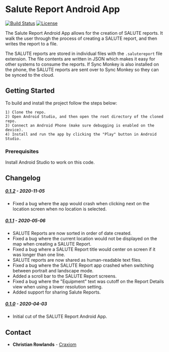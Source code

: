 # Salute Report Android App

[![Build Status](https://travis-ci.com/chesapeaketechnology/android-salute-report.svg?branch=develop)](https://travis-ci.com/github/chesapeaketechnology/android-salute-report)
[![License](https://img.shields.io/badge/license-Apache%202-green.svg?style=flat)](https://github.com/chesapeaketechnology/android-salute-report/blob/develop/LICENSE)

The Salute Report Android App allows for the creation of SALUTE reports.  It walk the user through the process of creating a SALUTE report, and then writes the report to a file.

The SALUTE reports are stored in individual files with the `.salutereport` file extension. The file 
contents are written in JSON which makes it easy for other systems to consume the reports. If Sync
Monkey is also installed on the phone, the SALUTE reports are sent over to Sync Monkey so they can be 
synced to the cloud.

## Getting Started

To build and install the project follow the steps below:

    1) Clone the repo.
    2) Open Android Studio, and then open the root directory of the cloned repo.
    3) Connect an Android Phone (make sure debugging is enabled on the device).
    4) Install and run the app by clicking the "Play" button in Android Studio.

### Prerequisites

Install Android Studio to work on this code.

## Changelog

##### [0.1.2](https://code.ctic-inc.com/android-salute-report/files/fa2ccc5bddaf096177aeaa1fde7818cef94b18c4/?at=v0.1.2) - 2020-11-05
 * Fixed a bug where the app would crash when clicking next on the location screen when no location is selected.

##### [0.1.1](https://code.ctic-inc.com/android-salute-report/files/fa2ccc5bddaf096177aeaa1fde7818cef94b18c4/?at=v0.1.1) - 2020-05-06
 * SALUTE Reports are now sorted in order of date created.
 * Fixed a bug where the current location would not be displayed on the map when creating a SALUTE Report.
 * Fixed a bug where a SALUTE Report title would center on screen if it was longer than one line.
 * SALUTE reports are now shared as human-readable text files.
 * Fixed a bug where the SALUTE Report app crashed when switching between portrait and landscape mode.
 * Added a scroll bar to the SALUTE Report screens.
 * Fixed a bug where the "Equipment" text was cutoff on the Report Details view when using a lower resolution setting.
 * Added support for sharing Salute Reports.

##### [0.1.0](https://code.ctic-inc.com/android-salute-report/files/fa2ccc5bddaf096177aeaa1fde7818cef94b18c4/?at=v0.1.0) - 2020-04-03
 * Initial cut of the SALUTE Report Android App.

## Contact

* **Christian Rowlands** - [Craxiom](https://github.com/christianrowlands)
